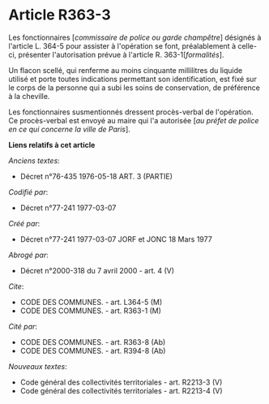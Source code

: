 # Article R363-3

Les fonctionnaires [*commissaire de police ou garde champêtre*] désignés à l'article L. 364-5 pour assister à l'opération se
font, préalablement à celle-ci, présenter l'autorisation prévue à l'article R. 363-1[*formalités*].

Un flacon scellé, qui renferme au moins cinquante millilitres du liquide utilisé et porte toutes indications permettant son
identification, est fixé sur le corps de la personne qui a subi les soins de conservation, de préférence à la cheville.

Les fonctionnaires susmentionnés dressent procès-verbal de l'opération. Ce procès-verbal est envoyé au maire qui l'a
autorisée [*au préfet de police en ce qui concerne la ville de Paris*].

**Liens relatifs à cet article**

_Anciens textes_:

  - Décret n°76-435 1976-05-18 ART. 3 (PARTIE)

_Codifié par_:

  - Décret n°77-241 1977-03-07

_Créé par_:

  - Décret n°77-241 1977-03-07 JORF et JONC 18 Mars 1977

_Abrogé par_:

  - Décret n°2000-318 du 7 avril 2000 - art. 4 (V)

_Cite_:

  - CODE DES COMMUNES. - art. L364-5 (M)
  - CODE DES COMMUNES. - art. R363-1 (M)

_Cité par_:

  - CODE DES COMMUNES. - art. R363-8 (Ab)
  - CODE DES COMMUNES. - art. R394-8 (Ab)

_Nouveaux textes_:

  - Code général des collectivités territoriales - art. R2213-3 (V)
  - Code général des collectivités territoriales - art. R2213-4 (V)
